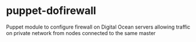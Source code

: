 puppet-dofirewall
=================

Puppet module to configure firewall on Digital Ocean servers allowing traffic on private network from nodes connected to the same master
